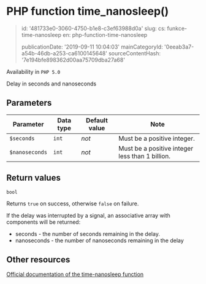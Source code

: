 PHP function time_nanosleep()
=============================

> id: '481733e0-3060-4750-b1e8-c3ef63988d0a'
> slug:
> 	cs: funkce-time-nanosleep
> 	en: php-function-time-nanosleep
> 
> publicationDate: '2019-09-11 10:04:03'
> mainCategoryId: '0eeab3a7-a54b-46db-a253-ca6100145648'
> sourceContentHash: '7e194bfe898362d00aa75709dba27a68'

Availability in `PHP 5.0`

Delay in seconds and nanoseconds


Parameters
--------------

| Parameter | Data type | Default value | Note |
|-----|-----|-----|-----|
| `$seconds` | `int` | *not* | Must be a positive integer. |
| `$nanoseconds` | `int` | *not* | Must be a positive integer less than 1 billion. |


Return values
----------------

`bool`

Returns `true` on success, otherwise `false` on failure.

If the delay was interrupted by a signal, an associative array with components will be returned:

- seconds - the number of seconds remaining in the delay.
- nanoseconds - the number of nanoseconds remaining in the delay

Other resources
------------

[Official documentation of the time-nanosleep function](https://www.php.net/manual/en/function.time-nanosleep.php)
